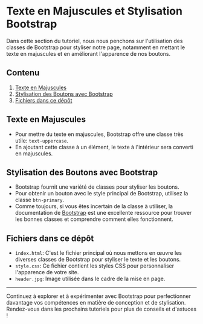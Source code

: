 # Texte en Majuscules et Stylisation Bootstrap

Dans cette section du tutoriel, nous nous penchons sur l'utilisation des classes de Bootstrap pour styliser notre page, notamment en mettant le texte en majuscules et en améliorant l'apparence de nos boutons.

## Contenu

1. [Texte en Majuscules](#texte-en-majuscules)
2. [Stylisation des Boutons avec Bootstrap](#stylisation-des-boutons-avec-bootstrap)
3. [Fichiers dans ce dépôt](#fichiers-dans-ce-dépôt)

## Texte en Majuscules

- Pour mettre du texte en majuscules, Bootstrap offre une classe très utile: `text-uppercase`.
- En ajoutant cette classe à un élément, le texte à l'intérieur sera converti en majuscules.

## Stylisation des Boutons avec Bootstrap

- Bootstrap fournit une variété de classes pour styliser les boutons.
- Pour obtenir un bouton avec le style principal de Bootstrap, utilisez la classe `btn-primary`.
- Comme toujours, si vous êtes incertain de la classe à utiliser, la documentation de [Bootstrap](https://getbootstrap.com/docs/5.3/components/buttons/) est une excellente ressource pour trouver les bonnes classes et comprendre comment elles fonctionnent.

## Fichiers dans ce dépôt

- `index.html`: C'est le fichier principal où nous mettons en œuvre les diverses classes de Bootstrap pour styliser le texte et les boutons.
- `style.css`: Ce fichier contient les styles CSS pour personnaliser l'apparence de votre site.
- `header.jpg`: Image utilisée dans le cadre de la mise en page.

---

Continuez à explorer et à expérimenter avec Bootstrap pour perfectionner davantage vos compétences en matière de conception et de stylisation. Rendez-vous dans les prochains tutoriels pour plus de conseils et d'astuces !

